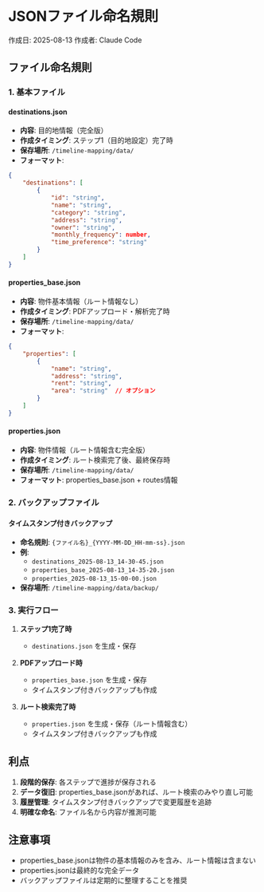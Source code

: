 # JSONファイル命名規則

作成日: 2025-08-13
作成者: Claude Code

## ファイル命名規則

### 1. 基本ファイル

#### destinations.json
- **内容**: 目的地情報（完全版）
- **作成タイミング**: ステップ1（目的地設定）完了時
- **保存場所**: `/timeline-mapping/data/`
- **フォーマット**:
```json
{
    "destinations": [
        {
            "id": "string",
            "name": "string",
            "category": "string",
            "address": "string",
            "owner": "string",
            "monthly_frequency": number,
            "time_preference": "string"
        }
    ]
}
```

#### properties_base.json
- **内容**: 物件基本情報（ルート情報なし）
- **作成タイミング**: PDFアップロード・解析完了時
- **保存場所**: `/timeline-mapping/data/`
- **フォーマット**:
```json
{
    "properties": [
        {
            "name": "string",
            "address": "string",
            "rent": "string",
            "area": "string"  // オプション
        }
    ]
}
```

#### properties.json
- **内容**: 物件情報（ルート情報含む完全版）
- **作成タイミング**: ルート検索完了後、最終保存時
- **保存場所**: `/timeline-mapping/data/`
- **フォーマット**: properties_base.json + routes情報

### 2. バックアップファイル

#### タイムスタンプ付きバックアップ
- **命名規則**: `{ファイル名}_{YYYY-MM-DD_HH-mm-ss}.json`
- **例**: 
  - `destinations_2025-08-13_14-30-45.json`
  - `properties_base_2025-08-13_14-35-20.json`
  - `properties_2025-08-13_15-00-00.json`
- **保存場所**: `/timeline-mapping/data/backup/`

### 3. 実行フロー

1. **ステップ1完了時**
   - `destinations.json` を生成・保存

2. **PDFアップロード時**
   - `properties_base.json` を生成・保存
   - タイムスタンプ付きバックアップも作成

3. **ルート検索完了時**
   - `properties.json` を生成・保存（ルート情報含む）
   - タイムスタンプ付きバックアップも作成

## 利点

1. **段階的保存**: 各ステップで進捗が保存される
2. **データ復旧**: properties_base.jsonがあれば、ルート検索のみやり直し可能
3. **履歴管理**: タイムスタンプ付きバックアップで変更履歴を追跡
4. **明確な命名**: ファイル名から内容が推測可能

## 注意事項

- properties_base.jsonは物件の基本情報のみを含み、ルート情報は含まない
- properties.jsonは最終的な完全データ
- バックアップファイルは定期的に整理することを推奨